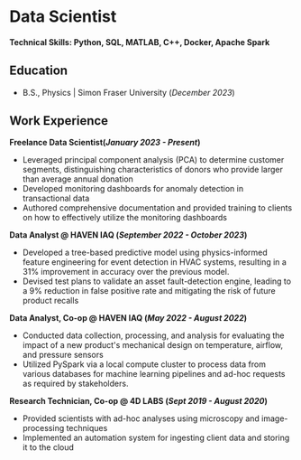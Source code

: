 # Data Scientist

#### Technical Skills: Python, SQL, MATLAB, C++, Docker, Apache Spark

## Education		        		
- B.S., Physics | Simon Fraser University (_December 2023_)

## Work Experience
**Freelance Data Scientist(_January 2023 - Present_)**
- Leveraged principal component analysis (PCA) to determine customer segments, distinguishing characteristics of donors who provide larger than average annual donation
- Developed monitoring dashboards for anomaly detection in transactional data
- Authored comprehensive documentation and provided training to clients on how to effectively utilize the monitoring dashboards

**Data Analyst @ HAVEN IAQ (_September 2022 - October 2023_)**
- Developed a tree-based predictive model using physics-informed feature engineering for event detection in HVAC systems, resulting in a 31% improvement in accuracy over the previous model.
- Devised test plans to validate an asset fault-detection engine, leading to a 9% reduction in false 
positive rate and mitigating the risk of future product recalls

**Data Analyst, Co-op @ HAVEN IAQ (_May 2022 - August 2022_)**
- Conducted data collection, processing, and analysis for evaluating the impact of a new product's mechanical design on temperature, airflow, and pressure sensors
- Utilized PySpark via a local compute cluster to process data from various databases for machine learning pipelines and ad-hoc requests as required by stakeholders.

**Research Technician, Co-op @ 4D LABS (_Sept 2019 - August 2020_)**
- Provided scientists with ad-hoc analyses using microscopy and image-processing techniques
- Implemented an automation system for ingesting client data and storing it to the cloud
